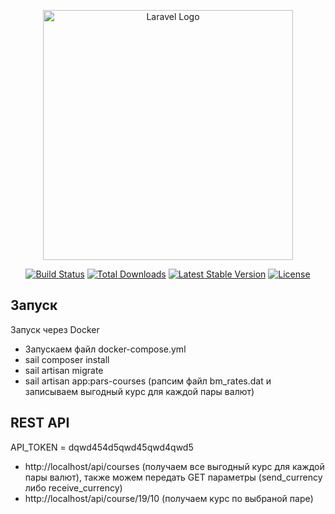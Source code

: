 <p align="center"><a href="https://laravel.com" target="_blank"><img src="https://raw.githubusercontent.com/laravel/art/master/logo-lockup/5%20SVG/2%20CMYK/1%20Full%20Color/laravel-logolockup-cmyk-red.svg" width="400" alt="Laravel Logo"></a></p>

<p align="center">
<a href="https://github.com/laravel/framework/actions"><img src="https://github.com/laravel/framework/workflows/tests/badge.svg" alt="Build Status"></a>
<a href="https://packagist.org/packages/laravel/framework"><img src="https://img.shields.io/packagist/dt/laravel/framework" alt="Total Downloads"></a>
<a href="https://packagist.org/packages/laravel/framework"><img src="https://img.shields.io/packagist/v/laravel/framework" alt="Latest Stable Version"></a>
<a href="https://packagist.org/packages/laravel/framework"><img src="https://img.shields.io/packagist/l/laravel/framework" alt="License"></a>
</p>

## Запуск

Запуск через Docker

- Запускаем файл docker-compose.yml
- sail composer install
- sail artisan migrate
- sail artisan app:pars-courses (рапсим файл bm_rates.dat и записываем выгодный курс для каждой пары валют)

## REST API

API_TOKEN = dqwd454d5qwd45qwd4qwd5

- http://localhost/api/courses (получаем все выгодный курс для каждой пары валют), также можем передать GET параметры (send_currency либо receive_currency)
- http://localhost/api/course/19/10 (получаем курс по выбраной паре)
